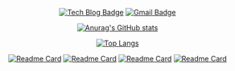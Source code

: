 <div align=center>
  
[![Tech Blog Badge](http://img.shields.io/badge/-Tech%20blog-black?style=flat-square&logo=github&link=https://AMYMEME.github.io/)](https://AMYMEME.github.io/)
[![Gmail Badge](https://img.shields.io/badge/Gmail-d14836?style=flat-square&logo=Gmail&logoColor=white&link=mailto:cgc8016@ewhain.net)](mailto:cgc8016@ewhain.net)
</div>

<div align=center>
  
[![Anurag's GitHub stats](https://github-readme-stats.vercel.app/api?username=AMYMEME&count_private=true&show_icons=true&theme=prussian&bg_color=000B18,00172D,00264D,02386E,00498D,0052A2)](https://AMYMEME.github.io/)

[![Top Langs](https://github-readme-stats.vercel.app/api/top-langs/?username=AMYMEME&hide=SCSS&layout=compact)](https://AMYMEME.github.io/)

<div align=center>


[![Readme Card](https://github-readme-stats.vercel.app/api/pin/?username=AMYMEME&repo=algorithm-study&theme=vue)](https://github.com/AMYMEME/algorithm-study)
[![Readme Card](https://github-readme-stats.vercel.app/api/pin/?username=AMYMEME&repo=re-cycle-app&theme=vue)](https://github.com/AMYMEME/re-cycle-app)
[![Readme Card](https://github-readme-stats.vercel.app/api/pin/?username=produce1886&repo=pick-me-up-server&theme=buefy)](https://github.com/produce1886/pick-me-up-server)
[![Readme Card](https://github-readme-stats.vercel.app/api/pin/?username=produce1886&repo=pickmeup-api-document&theme=buefy)](https://github.com/produce1886/pickmeup-api-document)


<!--
**AMYMEME/AMYMEME** is a ✨ _special_ ✨ repository because its `README.md` (this file) appears on your GitHub profile.

Here are some ideas to get you started:

- 🌱 I’m currently learning ...
- 👯 I’m looking to collaborate on ...
- 🤔 I’m looking for help with ...
- 💬 Ask me about ...
- 📫 How to reach me: ...
- 😄 Pronouns: ...
- ⚡ Fun fact: ...
-->
